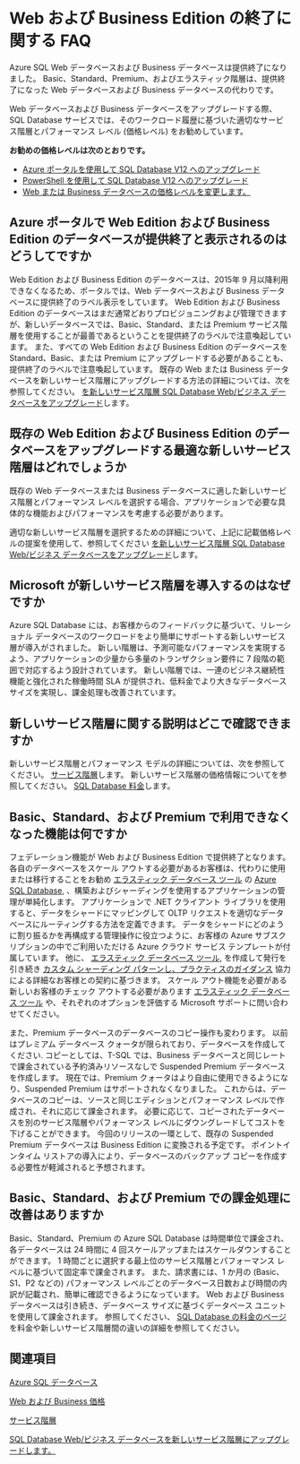 <properties 
   pageTitle="Azure SQL Database Web および Business Edition 終了に関する FAQ |Microsoft Azure"
   description="Azure SQL Web および Business データベースの提供終了日と新しいサービス階層の機能について説明しています。"
   services="sql-database"
   documentationCenter="na"
   authors="stevestein"
   manager="jeffreyg"
   editor="monicar" />
<tags 
   ms.service="sql-database"
   ms.devlang="na"
   ms.topic="article"
   ms.tgt_pltfrm="na"
   ms.workload="data-management"
   ms.date="09/30/2015"
   ms.author="sstein" />


# Web および Business Edition の終了に関する FAQ

Azure SQL Web データベースおよび Business データベースは提供終了になりました。 Basic、Standard、Premium、およびエラスティック階層は、提供終了になった Web データベースおよび Business データベースの代わりです。

Web データベースおよび Business データベースをアップグレードする際、SQL Database サービスでは、そのワークロード履歴に基づいた適切なサービス階層とパフォーマンス レベル (価格レベル) をお勧めしています。

**お勧めの価格レベルは次のとおりです。**

- [Azure ポータルを使用して SQL Database V12 へのアップグレード](sql-database-upgrade-server-portal.md)
- [PowerShell を使用して SQL Database V12 へのアップグレード](sql-database-upgrade-server-powershell.md)
- [Web または Business データベースの価格レベルを変更します。](sql-database-service-tier-advisor.md)



## Azure ポータルで Web Edition および Business Edition のデータベースが提供終了と表示されるのはどうしてですか

Web Edition および Business Edition のデータベースは、2015年 9 月以降利用できなくなるため、ポータルでは、Web データベースおよび Business データベースに提供終了のラベル表示をしています。 Web Edition および Business Edition のデータベースはまだ通常どおりプロビジョニングおよび管理できますが、新しいデータベースでは、Basic、Standard、または Premium サービス階層を使用することが最善であるということを提供終了のラベルで注意喚起しています。 また、すべての Web Edition および Business Edition のデータベースを Standard、Basic、または Premium にアップグレードする必要があることも、提供終了のラベルで注意喚起しています。 既存の Web または Business データベースを新しいサービス階層にアップグレードする方法の詳細については、次を参照してください。 [を新しいサービス階層 SQL Database Web/ビジネス データベースをアップグレード](sql-database-upgrade-new-service-tiers.md)します。

## 既存の Web Edition および Business Edition のデータベースをアップグレードする最適な新しいサービス階層はどれでしょうか

既存の Web データベースまたは Business データベースに適した新しいサービス階層とパフォーマンス レベルを選択する場合、アプリケーションで必要な具体的な機能およびパフォーマンスを考慮する必要があります。

適切な新しいサービス階層を選択するための詳細について、上記に記載価格レベルの提案を使用して、参照してください [を新しいサービス階層 SQL Database Web/ビジネス データベースをアップグレード](sql-database-upgrade-new-service-tiers.md)します。

## Microsoft が新しいサービス階層を導入するのはなぜですか

Azure SQL Database には、お客様からのフィードバックに基づいて、リレーショナル データベースのワークロードをより簡単にサポートする新しいサービス層が導入がされました。 新しい階層は、予測可能なパフォーマンスを実現するよう、アプリケーションの少量から多量のトランザクション要件に 7 段階の範囲で対応するよう設計されています。 新しい階層では、一連のビジネス継続性機能と強化された稼働時間 SLA が提供され、低料金でより大きなデータベース サイズを実現し、課金処理も改善されています。

## 新しいサービス階層に関する説明はどこで確認できますか

新しいサービス階層とパフォーマンス モデルの詳細については、次を参照してください。 [サービス階層](sql-database-service-tiers.md)します。 新しいサービス階層の価格情報についてを参照してください。 [SQL Database 料金](http://azure.microsoft.com/pricing/details/sql-database/)します。

## Basic、Standard、および Premium で利用できなくなった機能は何ですか

フェデレーション機能が Web および Business Edition で提供終了となります。 各自のデータベースをスケール アウトする必要があるお客様は、代わりに使用または移行することをお勧め [エラスティック データベース ツール](sql-database-elastic-scale-get-started.md) の [Azure SQL Database](sql-database-elastic-scale-get-started.md), 、構築およびシャーディングを使用するアプリケーションの管理が単純化します。 アプリケーションで .NET クライアント ライブラリを使用すると、データをシャードにマッピングして OLTP リクエストを適切なデータベースにルーティングする方法を定義できます。 データをシャードにどのように割り振るかを再構成する管理操作に役立つように、お客様の Azure サブスクリプションの中でご利用いただける Azure クラウド サービス テンプレートが付属しています。 他に、 [エラスティック データベース ツール](sql-database-elastic-scale-get-started.md), を作成して発行を引き続き [カスタム シャーディング パターンし、プラクティスのガイダンス](https://msdn.microsoft.com/library/azure/dn764977.aspx) 協力による詳細なお客様との契約に基づきます。 スケール アウト機能を必要がある新しいお客様のチェック アウトする必要があります [エラスティック データベース ツール](sql-database-elastic-scale-get-started.md) や、それぞれのオプションを評価する Microsoft サポートに問い合わせてください。

また、Premium データベースのデータベースのコピー操作も変わります。 以前はプレミアム データベース クォータが限られており、データベースを作成してください. コピーとしては、T-SQL では、Business データベースと同じレートで課金されている予約済みリソースなしで Suspended Premium データベースを作成します。 現在では、Premium クォータはより自由に使用できるようになり、Suspended Premium はサポートされなくなりました。 これからは、データベースのコピーは、ソースと同じエディションとパフォーマンス レベルで作成され、それに応じて課金されます。 必要に応じて、コピーされたデータベースを別のサービス階層やパフォーマンス レベルにダウングレードしてコストを下げることができます。 今回のリリースの一環として、既存の Suspended Premium データベースは Business Edition に変換される予定です。 ポイントインタイム リストアの導入により、データベースのバックアップ コピーを作成する必要性が軽減されると予想されます。

## Basic、Standard、および Premium での課金処理に改善はありますか

Basic、Standard、Premium の Azure SQL Database は時間単位で課金され、各データベースは 24 時間に 4 回スケールアップまたはスケールダウンすることができます。 1 時間ごとに選択する最上位のサービス階層とパフォーマンス レベルに基づいて固定率で課金されます。 また、請求書には、1 か月の (Basic、S1、P2 などの) パフォーマンス レベルごとのデータベース日数および時間の内訳が記載され、簡単に確認できるようになっています。 Web および Business データベースは引き続き、データベース サイズに基づくデータベース ユニットを使用して課金されます。 参照してください、 [SQL Database の料金のページ](http://azure.microsoft.com/pricing/details/sql-database/) を料金や新しいサービス階層間の違いの詳細を参照してください。


## 関連項目

[Azure SQL データベース](https://azure.microsoft.com/documentation/services/sql-database/)

[Web および Business 価格](https://azure.microsoft.com/pricing/details/sql-database/web-business/)

[サービス階層](sql-database-service-tiers.md)

[SQL Database Web/ビジネス データベースを新しいサービス階層にアップグレードします。](sql-database-upgrade-new-service-tiers.md)





